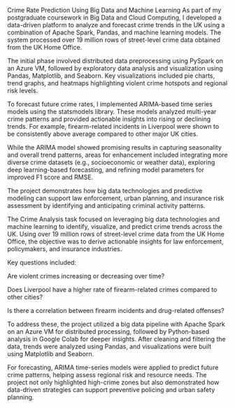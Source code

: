 Crime Rate Prediction Using Big Data and Machine Learning
As part of my postgraduate coursework in Big Data and Cloud Computing, I developed a data-driven platform to analyze and forecast crime trends in the UK using a combination of Apache Spark, Pandas, and machine learning models. The system processed over 19 million rows of street-level crime data obtained from the UK Home Office.

The initial phase involved distributed data preprocessing using PySpark on an Azure VM, followed by exploratory data analysis and visualization using Pandas, Matplotlib, and Seaborn. Key visualizations included pie charts, trend graphs, and heatmaps highlighting violent crime hotspots and regional risk levels.

To forecast future crime rates, I implemented ARIMA-based time series models using the statsmodels library. These models analyzed multi-year crime patterns and provided actionable insights into rising or declining trends. For example, firearm-related incidents in Liverpool were shown to be consistently above average compared to other major UK cities.

While the ARIMA model showed promising results in capturing seasonality and overall trend patterns, areas for enhancement included integrating more diverse crime datasets (e.g., socioeconomic or weather data), exploring deep learning-based forecasting, and refining model parameters for improved F1 score and RMSE.

The project demonstrates how big data technologies and predictive modeling can support law enforcement, urban planning, and insurance risk assessment by identifying and anticipating criminal activity patterns.


The Crime Analysis task focused on leveraging big data technologies and machine learning to identify, visualize, and predict crime trends across the UK. Using over 19 million rows of street-level crime data from the UK Home Office, the objective was to derive actionable insights for law enforcement, policymakers, and insurance industries.

Key questions included:

Are violent crimes increasing or decreasing over time?

Does Liverpool have a higher rate of firearm-related crimes compared to other cities?

Is there a correlation between firearm incidents and drug-related offenses?

To address these, the project utilized a big data pipeline with Apache Spark on an Azure VM for distributed processing, followed by Python-based analysis in Google Colab for deeper insights. After cleaning and filtering the data, trends were analyzed using Pandas, and visualizations were built using Matplotlib and Seaborn.

For forecasting, ARIMA time-series models were applied to predict future crime patterns, helping assess regional risk and resource needs. The project not only highlighted high-crime zones but also demonstrated how data-driven strategies can support preventive policing and urban safety planning.


